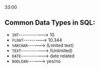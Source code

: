 33:00

## Common Data Types in SQL:  
- `INT`------------> 10
- `FLOAT`---------> 10.344
- `VARCHAR`------> (Limited text)
- `TEXT`-----------> (Unlimited)
- `DATE`-----------> date related
- `BOOLEAN`------> yes/no


